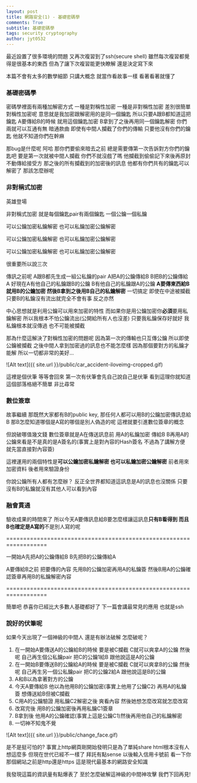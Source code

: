 ```yaml
---
layout: post
title: 網路安全(1) - 基礎密碼學
comments: True 
subtitle: 基礎密碼學
tags: security cryptography
author: jyt0532
---
```


最近設置了很多環境的問題 又再次複習到了ssh(secure shell) 雖然每次複習都覺得是很基本的東西 
但為了讓下次複習能更快瞭解 還是決定寫下來 

本篇不會有太多的數學細節 只講大概念 就當作看故事一樣 看著看著就懂了

### 基礎密碼學

密碼學裡面有兩種加解密方式 一種是對稱性加密 一種是非對稱性加密 差別很簡單 對稱性加密呢 意思就是我加密跟解密用的是同一個鑰匙 
所以只要A跟B都知道這把鑰匙 A要傳給B的時候 就用這個鑰匙加密 B拿到了之後再用同一個鑰匙解密 你們兩就可以互通有無 暗通款曲 即使有中間人攔截了你們的傳輸 只要他沒有你們的鑰匙 他就不知道你們在幹麻 

那bug是什麼呢 阿哈 那你們要偷來暗去之前 總是需要傳第一次告訴對方你們的鑰匙吧 要是第一次就被中間人攔截 你們不就沒戲了嗎 他攔截到偷偷記下來後再原封不動傳給接受方 那之後的所有攔截到的加密後的訊息 他都有你們共有的鑰匙可以解密了 那該怎麼辦呢 

### 非對稱式加密

英雄登場

非對稱式加密 就是每個鑰匙pair有兩個鑰匙 一個公鑰一個私鑰 

可以公鑰加密私鑰解密 也可以私鑰加密公鑰解密 

可以公鑰加密私鑰解密 也可以私鑰加密公鑰解密 

可以公鑰加密私鑰解密 也可以私鑰加密公鑰解密 

很重要所以說三次

傳訊之前呢 A跟B都先生成一組公私鑰的pair A把A的公鑰傳給B B把B的公鑰傳給A
好現在A有他自己的私鑰跟B的公鑰 B有他自己的私鑰跟A的公鑰 
**A要傳東西給B就用B的公鑰加密 然後B拿到之後用B自己的私鑰解密**
一切搞定 即使在中途被攔截 只要B的私鑰沒有流出就完全不會有事 反之亦然

中心思想就是利用公鑰可以用來加密的特性 而如果你是用公鑰加密你**必須**要用私鑰解密 所以我根本不怕公鑰流出(公開給所有人也沒差) 只要我私鑰保存好就好 我私鑰根本就沒傳過 也不可能被攔截

那為什麼這解決了對稱性加密的問題呢 因為第一次的傳輸也只互傳公鑰 所以即使公鑰被攔截 之後中間人拿到加密過的訊息也不能怎麼樣 因為那個要對方的私鑰才能解 所以一切都非常的美好... 

![Alt text]({{ site.url }}/public/car_accident-iloveimg-cropped.gif)

這裡是個伏筆 等等會回來 第一次有伏筆會先自己說自己是伏筆 看到這理你就知道這個部落格絕不簡單 非比尋常

### 數位簽章

故事繼續 那既然大家都有B的public key, 那任何人都可以用B的公鑰加密傳訊息給B 那B怎麼知道哪個是A寫的哪個是別人偽造的呢 這裡就要引進數位簽章的概念 

但說破哪值幾文錢 數位簽章就是A在傳送訊息前 用A的私鑰加密 傳給B B再用A的公鑰來看是不是真的是A簽名的(事實上是對內容的Hash簽名 不過為了講解方便 就先當直接對內容簽)

這裡運用的兩個特性是**可以公鑰加密私鑰解密 也可以私鑰加密公鑰解密** 前者用來加密資料 後者用來驗證身份

你說公鑰所有人都有怎麼辦？ 反正全世界都知道這訊息是A的訊息也沒關係 只要沒有B的私鑰就沒有其他人可以看到內容

### 融會貫通

驗收成果的時間來了 所以今天A要傳訊息給B要怎麼樣讓這訊息**只有B看得到 而且B也確定是A寫的**不是別人寫的呢

==================================================================

一開始A先把A的公鑰傳給B B先把B的公鑰傳給A

A要傳給B之前 把要傳的內容 先用B的公鑰加密再用A的私鑰簽 然後B用A的公鑰確認簽章再用B的私鑰解密內容

==================================================================

簡單吧 恭喜你已經比大多數人基礎都好了 下一篇會講最常見的應用 也就是ssh

### 說好的伏筆呢

如果今天出現了一個神級的中間人 還是有辦法破解 怎麼破呢？

1. 在一開始A要傳送A的公鑰給B的時候 要是被C攔截 C就可以爽拿A的公鑰 然後呢 自己再生個公私鑰pair 把C的公鑰1給B 跟他說這是A的公鑰
2. 在一開始B要傳送B的公鑰給A的時候 要是被C攔截 C就可以爽拿B的公鑰 然後呢 自己再生另一個公私鑰pair 把C的公鑰2給A 跟他說這是B的公鑰
3. A和B以為拿著對方的公鑰 
4. 今天A要傳給B 他以為他用B的公鑰加密(事實上他用了公鑰C2) 再用A的私鑰簽 想傳送給B但被C攔截
5. C用A的公鑰驗證 用私鑰C2解密之後 爽看內容 然後她想怎麼改寫就怎麼改寫
6. 改寫完後 用B的公鑰加密後再用私鑰C1簽章
7. B拿到後 他用A的公鑰確認(事實上這是公鑰C1)然後再用他自己的私鑰解密
8. 一切神不知鬼不覺 

![Alt text]({{ site.url }}/public/change_face.gif)

是不是挺可怕的? 事實上http網頁剛開始發明只是為了單純share html根本沒有人想這麼多
但現在世代已經不一樣了 拜託有點sense 以後輸入信用卡號前 看一下你那個網站之前是http還是https 這是現代最基本的網路安全知識


我發現這篇的資訊量有點爆表了 至於怎麼破解這神級的中間神攻擊 我們下回再見!


